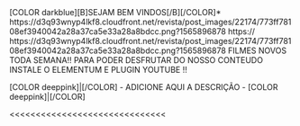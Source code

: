<channels>
<channel>
<name>[COLOR darkblue][B]SEJAM BEM VINDOS[/B][/COLOR]</name>*
<thumbnail>https://d3q93wnyp4lkf8.cloudfront.net/revista/post_images/22174/773ff78108ef3940042a28a37ca5e33a28a8bdcc.png?1565896878</thumbnail>
<externallink>https://</externallink>
<fanart>https://d3q93wnyp4lkf8.cloudfront.net/revista/post_images/22174/773ff78108ef3940042a28a37ca5e33a28a8bdcc.png?1565896878</fanart>
<info>FILMES NOVOS TODA SEMANA!! PARA PODER DESFRUTAR DO NOSSO CONTEUDO INSTALE O ELEMENTUM E PLUGIN YOUTUBE !!<info>


[COLOR deeppink]|[/COLOR] - ADICIONE AQUI A DESCRIÇÃO - [COLOR deeppink]|[/COLOR]</info>
</channel>
</channels>

<<<<<<<<<<<<<<<<<<<<<<<<<<<<<<
